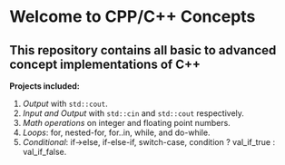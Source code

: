 # Welcome to CPP/C++ Concepts
## This repository contains all basic to advanced concept implementations of C++
**Projects included:**
1. *Output* with <code>std::cout</code>.
2. *Input and Output* with <code>std::cin</code> and <code>std::cout</code> respectively.
3. *Math operations* on integer and floating point numbers.
4. *Loops*: for, nested-for, for..in, while, and do-while.
5. *Conditional*: if->else, if-else-if, switch-case, condition ? val_if_true : val_if_false.